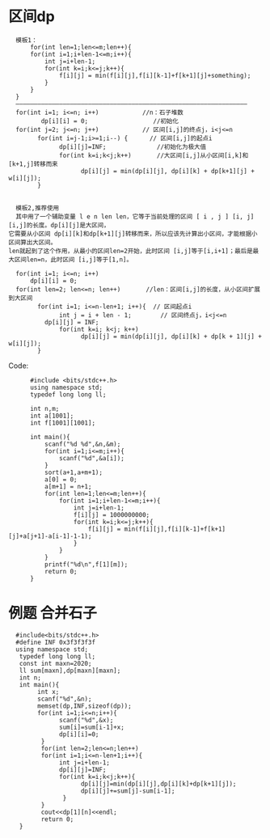 # 区间dp
      模板1：
          for(int len=1;len<=m;len++){
          for(int i=1;i+len-1<=m;i++){
              int j=i+len-1;
              for(int k=i;k<=j;k++){
                  f[i][j] = min(f[i][j],f[i][k-1]+f[k+1][j]+something);
              }
          }
      }
      ————————————————————————————————————————————————————————————————
      for(int i=1; i<=n; i++)            //n：石子堆数
             dp[i][i] = 0;                  //初始化 
      for(int j=2; j<=n; j++)            // 区间[i,j]的终点j，i<j<=n
            for(int i=j-1;i>=1;i--) {      // 区间[i,j]的起点i
                  dp[i][j]=INF;              //初始化为极大值
                  for(int k=i;k<j;k++)       //大区间[i,j]从小区间[i,k]和[k+1,j]转移而来
                        dp[i][j] = min(dp[i][j], dp[i][k] + dp[k+1][j] + w[i][j]);
            }

       
      模板2,推荐使用
      其中用了一个辅助变量 l e n len len，它等于当前处理的区间 [ i , j ] [i, j] [i,j]的长度。dp[i][j]是大区间，
    它需要从小区间 dp[i][k]和dp[k+1][j]转移而来，所以应该先计算出小区间，才能根据小区间算出大区间。
    len就起到了这个作用，从最小的区间len=2开始，此时区间 [i,j]等于[i,i+1]；最后是最大区间len=n，此时区间 [i,j]等于[1,n]。
    
      for(int i=1; i<=n; i++) 
          dp[i][i] = 0;
      for(int len=2; len<=n; len++)       //len：区间[i,j]的长度，从小区间扩展到大区间
            for(int i=1; i<=n-len+1; i++){  // 区间起点i
                  int j = i + len - 1;        // 区间终点j，i<j<=n
              dp[i][j] = INF; 
                  for(int k=i; k<j; k++)
                        dp[i][j] = min(dp[i][j], dp[i][k] + dp[k + 1][j] + w[i][j]);
            }

      
 Code:
 
          #include <bits/stdc++.h>
          using namespace std;
          typedef long long ll;

          int n,m;
          int a[1001];
          int f[1001][1001]; 

          int main(){
              scanf("%d %d",&n,&m);
              for(int i=1;i<=m;i++){
                  scanf("%d",&a[i]);
              }
              sort(a+1,a+m+1);
              a[0] = 0;
              a[m+1] = n+1;
              for(int len=1;len<=m;len++){
                  for(int i=1;i+len-1<=m;i++){
                      int j=i+len-1;
                      f[i][j] = 1000000000;
                      for(int k=i;k<=j;k++){
                          f[i][j] = min(f[i][j],f[i][k-1]+f[k+1][j]+a[j+1]-a[i-1]-1-1);
                      }
                  }
              }
              printf("%d\n",f[1][m]);
              return 0;
          }


  # 例题 合并石子
  
      #include<bits/stdc++.h>
      #define INF 0x3f3f3f3f
      using namespace std;
       typedef long long ll;
       const int maxn=2020;
       ll sum[maxn],dp[maxn][maxn];
       int n;
       int main(){
            int x;
            scanf("%d",&n);
            memset(dp,INF,sizeof(dp));
            for(int i=1;i<=n;i++){
                  scanf("%d",&x);
                  sum[i]=sum[i-1]+x;
                  dp[i][i]=0;
             }
             for(int len=2;len<=n;len++)
             for(int i=1;i<=n-len+1;i++){
                  int j=i+len-1;
                  dp[i][j]=INF;
                  for(int k=i;k<j;k++){
                        dp[i][j]=min(dp[i][j],dp[i][k]+dp[k+1][j]);
                        dp[i][j]+=sum[j]-sum[i-1];
                   }
             }
             cout<<dp[1][n]<<endl;
             return 0;
       }
